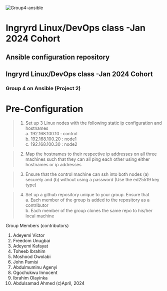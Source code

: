 ![Group4-ansible](https://github.com/Davikky/ingryd_Group4_ansible-project/assets/105892641/6d463092-8676-4e72-a781-b3cac64a8ae2)
# Ingryrd Linux/DevOps class -Jan 2024 Cohort

## Ansible configuration repository
## Ingryrd Linux/DevOps class -Jan 2024 Cohort

### Group 4 on Ansible (Project 2)

# Pre-Configuration

> 1. Set up 3 Linux nodes with the following static ip configuration and hostnames  
	a. 192.168.100.10 : control  
	b. 192.168.100.20 : node1  
	c. 192.168.100.30 : node2  

> 2. Map the hostnames to their respective ip addresses on all three machines such that they can all ping each other using either hostnames or ip addresses  

> 3. Ensure that the control machine can ssh into both nodes (a) securely and (b) without using a password (Use the ed25519 key type)  

> 4. Set up a github repository unique to your group. Ensure that  
	a. Each member of the group is added to the repository as a contributor  
	b. Each member of the group clones the same repo to his/her local machine  


Group Members (contributors)
1. Adeyemi Victor
2. Freedom Unugbai
3. Adeyemi Kafayat
4. Toheeb Ibrahim
5. Moshood Owolabi
6. John Pamisi
7. Abdulmuminu Agenyi
8. Ogochukwu Innocent
9. Ibrahim Olayinka
10. Abdulsamad Ahmed
(c)April, 2024
